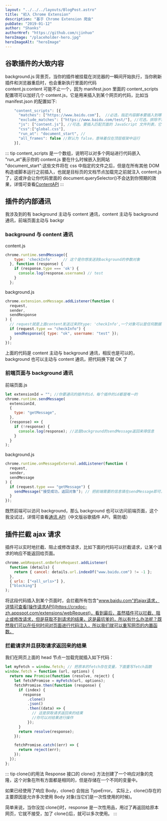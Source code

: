 ```yaml
---
layout: "../../../layouts/BlogPost.astro"
title: "初入 Chrome Extension"
description: "基于 Chrome Extension 爬虫"
pubDate: "2019-01-12"
author: "Shanks"
authorHref: "https://github.com/cjinhuo"
heroImage: "/placeholder-hero.jpg"
heroImageAlt: "heroImage"
---
```


## 谷歌插件的大致内容

background.js:背景页，当你的插件被挂载在浏览器的一瞬间开始执行，当你刷新插件和浏览器重启时，也会重新执行里面的代码<br>
content.js:content 可能不止一个，因为 manifest.json 里面的 content_scripts 配置项可以加好几个 content.js，它是用来插入到某个网页的代码，比如当 manifest.json 的配置如下:

```js
    "content_scripts": [{
      "matches": ["https://www.baidu.com"],  //必选，指定内容脚本要插入到哪些页面中去
      "exclude_matches": ["https://www.baidu.com/test/"], //可选。排除不需要插入内容脚本的页面
      "js": ["content.js"], //可选。要插入匹配页面的 JavaScript 文件列表，它们将按照数组中指定的顺序插入
      "css":["global.css"],
      "run_at": "document_start", //
      "all_frames": false //默认为 false，意味着仅在顶层框架中运行
    }],
```

::: tip
content_scripts 是一个数组，说明可以对多个网站进行代码嵌入<br/>
"run_at"表示你的 content.js 要在什么时候嵌入到网站<br/>
"document_start":这些文件将在 css 中指定的文件之后，但是在所有其他 DOM 构造或脚本运行之前插入，也就是目标页的文档节点加载完之前就注入 content.js 了，这或许会让你代码里面的 document.querySelector()不会达到你预期的效果，详情可查看[ContentAPI](https://crxdoc-zh.appspot.com/extensions/content_scripts)
:::

## 插件的内部通讯

我涉及到的有 background 主动与 content 通讯，content 主动与 background 通讯，前端页面主动与 backgr

### background 与 content 通讯

content.js

```js
chrome.runtime.sendMessage({
    type: 'checkInfo'     // 这个是你想发送到background的参数对象
  }, function (response) {
    if (response.type === 'ok') {
      console.log(response.username) // test
    }
  };
```

background.js

```js
chrome.extension.onMessage.addListener(function (
  request,
  sender,
  sendResponse
) {
  // request就是上面content发送过来的type: 'checkInfo',一个对象可以是任何数据
  if (request.type == "checkInfo") {
    sendResponse({ type: "ok", username: "test" });
  }
});
```

上面的代码是 content 主动与 background 通讯，相反也是可以的，background 也可以主动与 content 通讯，把代码换下就 OK 了

### 前端页面与 background 通讯

前端页面.js

```js
let extensionId = ""; //你要通讯的插件的id，每个插件的id都是唯一的
chrome.runtime.sendMessage(
  extensionId,
  {
    type: "getMessage",
  },
  (response) => {
    if (!response) {
      console.log(response); //这是background的sendMessage返回来得信息
    }
  }
);
```

background.js

```js
chrome.runtime.onMessageExternal.addListener(function (
  request,
  sender,
  sendMessage
) {
  if (request.type === "getMessage") {
    sendMessage("接受成功，返回对象"); // 把前端需要的信息填在sendMessage即可，
  }
});
```

既然前端可以访问 background，那么 background 也可以访问前端页面，这个我没试过，详情可查看[通讯 API](https://crxdoc-zh.appspot.com/extensions/runtime)（中文版谷歌插件 API，需防墙）

## 插件拦截 ajax 请求

插件可以实时地拦截、阻止或修改请求，比如下面的代码可以拦截请求，让某个请求的响应不能返回给页面。

```js
chrome.webRequest.onBeforeRequest.addListener(
  function (details) {
    return { cancel: details.url.indexOf("www.baidu.com") != -1 };
  },
  { urls: ["<all_urls>"] },
  ["blocking"]
);
```

将这段代码插入到某个页面时，会拦截所有包含"www.baidu.com"的ajax请求，详情可查看[操作请求API](https://crxdoc-zh.appspot.com/extensions/webRequest)，看到最后，虽然插件可以拦截、阻止或修改请求，但是获取不到请求的结果，这是最坑爹的，所以有什么办法呢？既然我们可以在任何时间对页面进行代码注入，所以我们就可以重写网页的内置函数。

### 拦截请求并且获取请求返回来的结果

我们在网页上面的 head 节点一加载完就插入如下代码：

```js
let myFetch = window.fetch; // 把原本的fetch存在变量，下面重写fetch函数
window.fetch = function (url, options) {
  return new Promise(function (resolve, reject) {
    let fetchPromise = myFetch(url, options);
    fetchPromise.then(function (response) {
      if (index) {
        response
          .clone()
          .json()
          .then((data) => {
            // 这是获取请求返回来的结果
            //你可以对结果进行操作
          });
      }
      return resolve(response);
    });

    fetchPromise.catch((err) => {
      return reject(err);
    });
  });
};
```

::: tip clone()的用法
Response 接口的 clone() 方法创建了一个响应对象的克隆，这个对象在所有方面都是相同的，但是存储在一个不同的变量中。

如果已经使用了响应 Body，clone() 会抛出 TypeError。 实际上，clone()存在的主要原因是允许多次使用 Body 对象(当它们是一次性使用的时候)。

简单来说，当你没加 clone()时，response 是一次性用品，用过了再返回给原本网页，它就不接受，加了 clone()后，就可以多次使用。
:::
